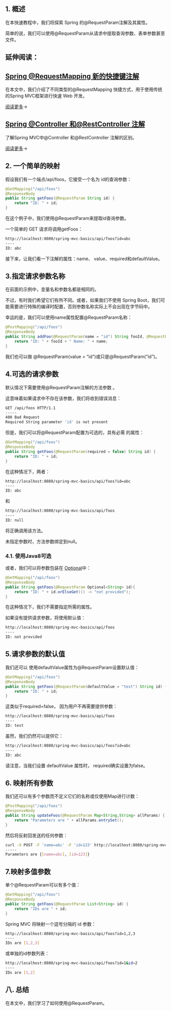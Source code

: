 ## 1. 概述

在本快速教程中，我们将探索 Spring 的@RequestParam注解及其属性。

简单的说，我们可以使用@RequestParam从请求中提取查询参数、表单参数甚至文件。

## 延伸阅读：

## [Spring @RequestMapping 新的快捷键注解](https://www.baeldung.com/spring-new-requestmapping-shortcuts)

在本文中，我们介绍了不同类型的@RequestMapping 快捷方式，用于使用传统的Spring MVC框架进行快速 Web 开发。

[阅读更多](https://www.baeldung.com/spring-new-requestmapping-shortcuts)→

## [Spring @Controller 和@RestController 注解](https://www.baeldung.com/spring-controller-vs-restcontroller)

了解Spring MVC中@Controller 和@RestController 注解的区别。

[阅读更多](https://www.baeldung.com/spring-controller-vs-restcontroller)→

## 2. 一个简单的映射

假设我们有一个端点/api/foos，它接受一个名为 id的查询参数：

```java
@GetMapping("/api/foos")
@ResponseBody
public String getFoos(@RequestParam String id) {
    return "ID: " + id;
}
```

在这个例子中，我们使用@RequestParam来提取id查询参数。

一个简单的 GET 请求将调用getFoos：

```bash
http://localhost:8080/spring-mvc-basics/api/foos?id=abc
----
ID: abc
```

接下来，让我们看一下注解的属性：name、 value、required和defaultValue。

## 3.指定请求参数名称

在前面的示例中，变量名和参数名都是相同的。

不过，有时我们希望它们有所不同。或者，如果我们不使用 Spring Boot，我们可能需要进行特殊的编译时配置，否则参数名称实际上不会出现在字节码中。

幸运的是，我们可以使用name属性配置@RequestParam名称：

```java
@PostMapping("/api/foos")
@ResponseBody
public String addFoo(@RequestParam(name = "id") String fooId, @RequestParam String name) { 
    return "ID: " + fooId + " Name: " + name;
}
```

我们也可以做 @RequestParam(value = “id”)或只是@RequestParam(“id”)。

## 4.可选的请求参数

 默认情况下需要使用@RequestParam注解的方法参数 。

这意味着如果请求中不存在该参数，我们将收到错误消息：

```bash
GET /api/foos HTTP/1.1
-----
400 Bad Request
Required String parameter 'id' is not present
```

但是，我们可以将@RequestParam配置为可选的，具有必需 的属性：

```java
@GetMapping("/api/foos")
@ResponseBody
public String getFoos(@RequestParam(required = false) String id) { 
    return "ID: " + id;
}
```

在这种情况下，两者：

```bash
http://localhost:8080/spring-mvc-basics/api/foos?id=abc
----
ID: abc
```

和

```bash
http://localhost:8080/spring-mvc-basics/api/foos
----
ID: null
```

将正确调用该方法。

未指定参数时，方法参数绑定到null。

### 4.1. 使用Java8可选

或者，我们可以将参数包装在 [Optional](https://www.baeldung.com/java-optional)中：

```java
@GetMapping("/api/foos")
@ResponseBody
public String getFoos(@RequestParam Optional<String> id){
    return "ID: " + id.orElseGet(() -> "not provided");
}
```

在这种情况下，我们不需要指定所需的属性。

如果没有提供请求参数，将使用默认值：

```bash
http://localhost:8080/spring-mvc-basics/api/foos 
---- 
ID: not provided
```

## 5.请求参数的默认值

我们还可以 使用defaultValue属性为@RequestParam设置默认值：

```java
@GetMapping("/api/foos")
@ResponseBody
public String getFoos(@RequestParam(defaultValue = "test") String id) {
    return "ID: " + id;
}
```

这类似于required=false， 因为用户不再需要提供参数：

```bash
http://localhost:8080/spring-mvc-basics/api/foos
----
ID: test
```

虽然，我们仍然可以提供它：

```bash
http://localhost:8080/spring-mvc-basics/api/foos?id=abc
----
ID: abc
```

请注意，当我们设置 defaultValue 属性时， required确实设置为false。

## 6. 映射所有参数

我们还可以有多个参数而不定义它们的名称或仅使用Map进行计数：

```java
@PostMapping("/api/foos")
@ResponseBody
public String updateFoos(@RequestParam Map<String,String> allParams) {
    return "Parameters are " + allParams.entrySet();
}
```

然后将反射回发送的任何参数：

```bash
curl -X POST -F 'name=abc' -F 'id=123' http://localhost:8080/spring-mvc-basics/api/foos
-----
Parameters are {[name=abc], [id=123]}
```

## 7.映射多值参数

单个@RequestParam可以有多个值：

```java
@GetMapping("/api/foos")
@ResponseBody
public String getFoos(@RequestParam List<String> id) {
    return "IDs are " + id;
}
```

Spring MVC 将映射一个逗号分隔的 id 参数：

```bash
http://localhost:8080/spring-mvc-basics/api/foos?id=1,2,3
----
IDs are [1,2,3]
```

或单独的id参数列表：

```bash
http://localhost:8080/spring-mvc-basics/api/foos?id=1&id=2
----
IDs are [1,2]
```

## 八. 总结

在本文中，我们学习了如何使用@RequestParam。